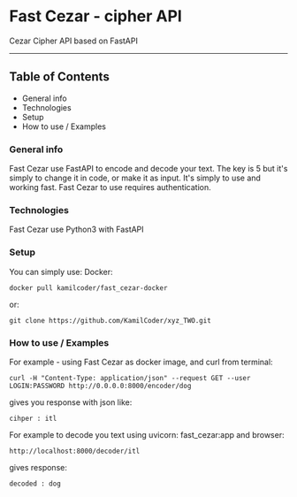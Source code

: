 # Fast Cezar - cipher API 
Cezar Cipher API based on FastAPI

----------------------------------------------

## Table of Contents

* General info
* Technologies
* Setup
* How to use / Examples


### General info

Fast Cezar use FastAPI to encode and decode your text.
The key is 5 but it's simply to change it in code,
or make it as input.
It's simply to use and working fast.
Fast Cezar to use requires authentication.

### Technologies

Fast Cezar use Python3 with FastAPI

### Setup

You can simply use:
Docker:

```
docker pull kamilcoder/fast_cezar-docker
```

or:

```
git clone https://github.com/KamilCoder/xyz_TWO.git
```

### How to use / Examples

For example - using Fast Cezar as docker image, and curl from terminal:

```
curl -H "Content-Type: application/json" --request GET --user LOGIN:PASSWORD http://0.0.0.0:8000/encoder/dog
```

gives you response with json like:

```
cihper : itl
```

For example to decode you text using uvicorn: fast_cezar:app and browser:

```
http://localhost:8000/decoder/itl
```

gives response:

```
decoded : dog
```
